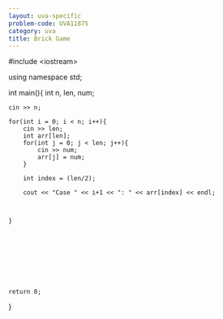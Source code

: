 ```yaml
---
layout: uva-specific
problem-code: UVA11875
category: uva
title: Brick Game 
---
```

#include &lt;iostream&gt;

using namespace std;


int main(){
	int n, len, num;

	cin >> n;

	for(int i = 0; i < n; i++){
		cin >> len;
		int arr[len];
		for(int j = 0; j < len; j++){
			cin >> num;
			arr[j] = num;
		}

		int index = (len/2);

		cout << "Case " << i+1 << ": " << arr[index] << endl; 



	}









	return 0; 


}
